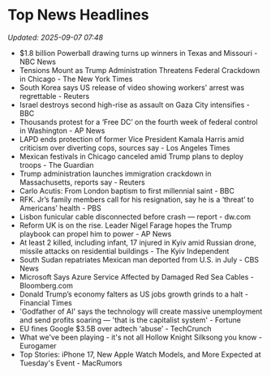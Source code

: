 # Top News Headlines

_Updated: 2025-09-07 07:48_

- $1.8 billion Powerball drawing turns up winners in Texas and Missouri - NBC News
- Tensions Mount as Trump Administration Threatens Federal Crackdown in Chicago - The New York Times
- South Korea says US release of video showing workers' arrest was regrettable - Reuters
- Israel destroys second high-rise as assault on Gaza City intensifies - BBC
- Thousands protest for a ‘Free DC’ on the fourth week of federal control in Washington - AP News
- LAPD ends protection of former Vice President Kamala Harris amid criticism over diverting cops, sources say - Los Angeles Times
- Mexican festivals in Chicago canceled amid Trump plans to deploy troops - The Guardian
- Trump administration launches immigration crackdown in Massachusetts, reports say - Reuters
- Carlo Acutis: From London baptism to first millennial saint - BBC
- RFK. Jr’s family members call for his resignation, say he is a ‘threat’ to Americans’ health - PBS
- Lisbon funicular cable disconnected before crash — report - dw.com
- Reform UK is on the rise. Leader Nigel Farage hopes the Trump playbook can propel him to power - AP News
- At least 2 killed, including infant, 17 injured in Kyiv amid Russian drone, missile attacks on residential buildings - The Kyiv Independent
- South Sudan repatriates Mexican man deported from U.S. in July - CBS News
- Microsoft Says Azure Service Affected by Damaged Red Sea Cables - Bloomberg.com
- Donald Trump’s economy falters as US jobs growth grinds to a halt - Financial Times
- 'Godfather of AI' says the technology will create massive unemployment and send profits soaring — 'that is the capitalist system' - Fortune
- EU fines Google $3.5B over adtech ‘abuse’ - TechCrunch
- What we've been playing - it's not all Hollow Knight Silksong you know - Eurogamer
- Top Stories: iPhone 17, New Apple Watch Models, and More Expected at Tuesday's Event - MacRumors